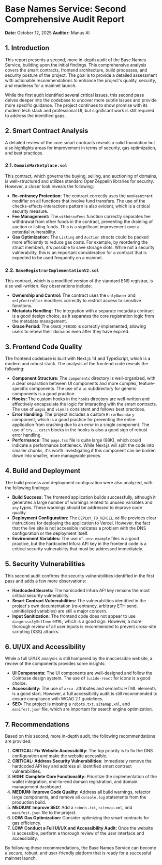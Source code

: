 

# Base Names Service: Second Comprehensive Audit Report

**Date:** October 12, 2025
**Auditor:** Manus AI

## 1. Introduction

This report presents a second, more in-depth audit of the Base Names Service, building upon the initial findings. This comprehensive analysis covers the smart contracts, frontend architecture, build processes, and security posture of the project. The goal is to provide a detailed assessment with actionable recommendations to enhance the project's quality, security, and readiness for a mainnet launch.

While the first audit identified several critical issues, this second pass delves deeper into the codebase to uncover more subtle issues and provide more specific guidance. The project continues to show promise with its modern tech stack and professional UI, but significant work is still required to address the identified gaps.

## 2. Smart Contract Analysis

A detailed review of the core smart contracts reveals a solid foundation but also highlights areas for improvement in terms of security, gas optimization, and best practices.

### 2.1. `DomainMarketplace.sol`

This contract, which governs the buying, selling, and auctioning of domains, is well-structured and utilizes standard OpenZeppelin libraries for security. However, a closer look reveals the following:

*   **Re-entrancy Protection:** The contract correctly uses the `nonReentrant` modifier on all functions that involve fund transfers. The use of the checks-effects-interactions pattern is also evident, which is a critical security measure.
*   **Fee Management:** The `withdrawFees` function correctly separates fee withdrawal from other funds in the contract, preventing the draining of auction or listing funds. This is a significant improvement over a potential vulnerability.
*   **Gas Optimization:** The `Listing` and `Auction` structs could be packed more efficiently to reduce gas costs. For example, by reordering the struct members, it's possible to save storage slots. While not a security vulnerability, this is an important consideration for a contract that is expected to be used frequently on a mainnet.

### 2.2. `BaseRegistrarImplementationV2.sol`

This contract, which is a modified version of the standard ENS registrar, is also well-written. Key observations include:

*   **Ownership and Control:** The contract uses the `onlyOwner` and `onlyController` modifiers correctly to restrict access to sensitive functions.
*   **Metadata Handling:** The integration with a separate metadata contract is a good design choice, as it separates the core registration logic from the metadata management.
*   **Grace Period:** The `GRACE_PERIOD` is correctly implemented, allowing users to renew their domains even after they have expired.

## 3. Frontend Code Quality

The frontend codebase is built with Next.js 14 and TypeScript, which is a modern and robust stack. The analysis of the frontend code reveals the following:

*   **Component Structure:** The `components` directory is well-organized, with a clear separation between UI components and more complex, feature-specific components. The use of a `ui` subdirectory for generic components is a good practice.
*   **Hooks:** The custom hooks in the `hooks` directory are well-written and effectively encapsulate the logic for interacting with the smart contracts. The use of `wagmi` and `viem` is consistent and follows best practices.
*   **Error Handling:** The project includes a custom `ErrorBoundary` component, which is a good practice for preventing the entire application from crashing due to an error in a single component. The use of `try...catch` blocks in the hooks is also a good sign of robust error handling.
*   **Performance:** The `page.tsx` file is quite large (68K), which could indicate a performance bottleneck. While Next.js will split the code into smaller chunks, it's worth investigating if this component can be broken down into smaller, more manageable pieces.

## 4. Build and Deployment

The build process and deployment configuration were also analyzed, with the following findings:

*   **Build Success:** The frontend application builds successfully, although it generates a large number of warnings related to unused variables and `any` types. These warnings should be addressed to improve code quality.
*   **Deployment Configuration:** The `DEPLOY_TO_VERCEL.md` file provides clear instructions for deploying the application to Vercel. However, the fact that the live site is not accessible indicates a problem with the DNS configuration or the deployment itself.
*   **Environment Variables:** The use of `.env.example` files is a good practice, but the hardcoded Infura API key in the frontend code is a critical security vulnerability that must be addressed immediately.

## 5. Security Vulnerabilities

This second audit confirms the security vulnerabilities identified in the first pass and adds a few more observations:

*   **Hardcoded Secrets:** The hardcoded Infura API key remains the most critical security vulnerability.
*   **Smart Contract Vulnerabilities:** The vulnerabilities identified in the project's own documentation (re-entrancy, arbitrary ETH send, uninitialized variables) are still a major concern.
*   **Input Sanitization:** The frontend code does not appear to use `dangerouslySetInnerHTML`, which is a good sign. However, a more thorough review of all user inputs is recommended to prevent cross-site scripting (XSS) attacks.

## 6. UI/UX and Accessibility

While a full UI/UX analysis is still hampered by the inaccessible website, a review of the components provides some insights:

*   **UI Components:** The UI components are well-designed and follow the Coinbase design system. The use of `lucide-react` for icons is a good choice.
*   **Accessibility:** The use of `aria-` attributes and semantic HTML elements is a good start. However, a full accessibility audit is still recommended to ensure compliance with WCAG 2.1 guidelines.
*   **SEO:** The project is missing a `robots.txt`, `sitemap.xml`, and `manifest.json` file, which are important for search engine optimization.

## 7. Recommendations

Based on this second, more in-depth audit, the following recommendations are provided:

1.  **CRITICAL: Fix Website Accessibility:** The top priority is to fix the DNS configuration and make the website accessible.
2.  **CRITICAL: Address Security Vulnerabilities:** Immediately remove the hardcoded API key and address all identified smart contract vulnerabilities.
3.  **HIGH: Complete Core Functionality:** Prioritize the implementation of the wallet integration, end-to-end domain registration, and domain management dashboard.
4.  **MEDIUM: Improve Code Quality:** Address all build warnings, refactor large components, and remove all `console.log` statements from the production build.
5.  **MEDIUM: Improve SEO:** Add a `robots.txt`, `sitemap.xml`, and `manifest.json` file to the project.
6.  **LOW: Gas Optimization:** Consider optimizing the smart contracts for gas efficiency.
7.  **LOW: Conduct a Full UI/UX and Accessibility Audit:** Once the website is accessible, perform a thorough review of the user interface and accessibility.

By following these recommendations, the Base Names Service can become a secure, robust, and user-friendly platform that is ready for a successful mainnet launch.


